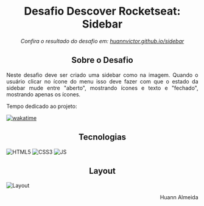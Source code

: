 <h1 align="center">Desafio Descover Rocketseat: Sidebar</h1>

<p align="center"><em>Confira o resultado do desafio em: <a href="https://huannvictor.github.io/sidebar/" target="_blank">huannvictor.github.io/sidebar</a></em></p>

<h2 align="center">Sobre o Desafio</h2>
<p align="justify">Neste desafio deve ser criado uma sidebar como na imagem. Quando o usuário clicar no ícone do menu isso deve fazer com que o estado da sidebar mude entre "aberto", mostrando ícones e texto e "fechado", mostrando apenas os ícones.</p>

<p>Tempo dedicado ao projeto:</p>
<a href="https://wakatime.com/badge/user/5a2e9d27-6aba-49b5-9755-f97369431e1e/project/c8ca79e9-6469-4c9e-88ac-dd6404fc7a9c">
  <img src="https://wakatime.com/badge/user/5a2e9d27-6aba-49b5-9755-f97369431e1e/project/c8ca79e9-6469-4c9e-88ac-dd6404fc7a9c.svg" alt="wakatime">
</a>  

<h2 align="center">Tecnologias</h2>
<div align="center" style="display: inline">
  <img src="https://img.shields.io/badge/%20-HTML5-orange" alt="HTML5">
  <img src="https://img.shields.io/badge/%20-CSS3-blue" alt="CSS3"> 
  <img src="https://img.shields.io/badge/%20-JavaScript-yellow" alt="JS">
</div>

<h2 align="center">Layout</h2>
<img src="https://raw.githubusercontent.com/huannvictor/sidebar/main/images/desafioSidebar.gif" alt="Layout">

<p align="right"> Huann Almeida </p>
